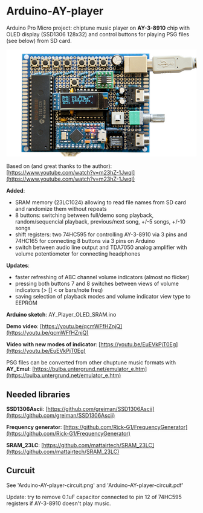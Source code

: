 # Arduino-AY-player

Arduino Pro Micro project: chiptune music player on **AY-3-8910** chip with OLED display (SSD1306 128x32) and control buttons for playing PSG files (see below) from SD card.

![](Arduino-AY-Player-board.jpg)

Based on (and great thanks to the author):
[https://www.youtube.com/watch?v=m23hZ-1JwqI](https://www.youtube.com/watch?v=m23hZ-1JwqI)

**Added**:

- SRAM memory (23LC1024) allowing to read file names from SD card and randomize them without repeats
- 8 buttons: switching between full/demo song playback, random/sequencial playback, previous/next song, +/-5 songs, +/-10 songs
- shift registers: two 74HC595 for controlling AY-3-8910 via 3 pins and 74HC165 for connecting 8 buttons via 3 pins on Arduino
- switch between audio line output and TDA7050 analog amplifier with volume potentiometer for connecting headphones

**Updates**:

- faster refreshing of ABC channel volume indicators (almost no flicker) 
- pressing both buttons 7 and 8 switches between views of volume indicators (> [] < or bars/note freq)
- saving selection of playback modes and volume indicator view type to EEPROM

**Arduino sketch**: AY\_Player\_OLED\_SRAM.ino

**Demo video**:
[https://youtu.be/qcmWFfHZnjQ](https://youtu.be/qcmWFfHZnjQ)

**Video with new modes of indicator**:
[https://youtu.be/EuEVkPjT0Eg](https://youtu.be/EuEVkPjT0Eg)

PSG files can be converted from other chuptune music formats with **AY\_Emul**: [https://bulba.untergrund.net/emulator_e.htm](https://bulba.untergrund.net/emulator_e.htm)

## Needed libraries

**SSD1306Ascii**:
[https://github.com/greiman/SSD1306Ascii](https://github.com/greiman/SSD1306Ascii)

**Frequency generator**:
[https://github.com/Rick-G1/FrequencyGenerator](https://github.com/Rick-G1/FrequencyGenerator)

**SRAM\_23LC**:
[https://github.com/mattairtech/SRAM_23LC](https://github.com/mattairtech/SRAM_23LC)

## Curcuit
See 'Arduino-AY-player-circuit.png' and 'Arduino-AY-player-circuit.pdf'

Update: try to remove 0.1uF capacitor connected to pin 12 of 74HC595 registers if AY-3-8910 doesn't play music.
